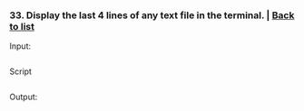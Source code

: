 ### <a id='task_33'>33. Display the last 4 lines of any text file in the terminal.</a>  |  [Back to list](#back_to_list)

Input:
``` bash

```

Script
```

```

Output:
```

```
